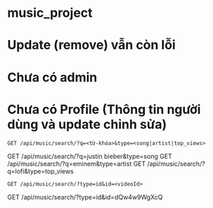 # music_project

# Update (remove) vẫn còn lỗi
# Chưa có admin
# Chưa có Profile (Thông tin người dùng và update chỉnh sửa)


    GET /api/music/search/?q=<từ-khóa>&type=<song|artist|top_views>
GET /api/music/search/?q=justin bieber&type=song
GET /api/music/search/?q=eminem&type=artist
GET /api/music/search/?q=lofi&type=top_views


    GET /api/music/search/?type=id&id=<videoId>
GET /api/music/search/?type=id&id=dQw4w9WgXcQ
